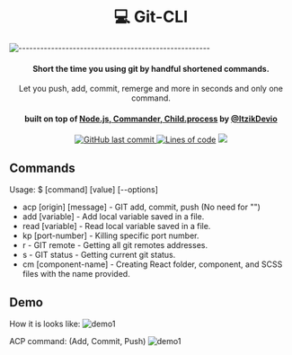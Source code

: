 <h1 align="center">
  <br>
  <!-- <a href="https://tripletview.herokuapp.com/"><img src="https://github.com/ItzikGabay/ItzikGabay/blob/main/Triplet%20(1).png?raw=true" alt="logo" width="200"></a> -->
  <br>
   💻 Git-CLI
  <br>
</h1>

![-----------------------------------------------------](https://raw.githubusercontent.com/andreasbm/readme/master/assets/lines/rainbow.png)

<h4 align="center">Short the time you using git by handful shortened commands.</h4>
<p align="center">Let you push, add, commit, remerge and more in seconds and only one command.</p>
<h4 align="center">built on top of <a href="https://tripletview.herokuapp.com/" target="_blank">Node.js, Commander, Child.process</a> by <a href="https://yelp-camp-live.herokuapp.com" target="_blank">@ItzikDevio</a></h4>

<p align="center">
  <a href="#">
<img alt="GitHub last commit" src="https://img.shields.io/github/last-commit/itzikgabay/find-your-place">
  </a>
  <a href="#"><img alt="Lines of code" src="https://img.shields.io/tokei/lines/github/itzikgabay/find-your-place"></a>
  <a href="#">
    <img src="https://img.shields.io/github/package-json/v/itzikgabay/find-your-place">
  </a>
</p>

## Commands

Usage: $ [command] [value] [--options]

- acp [origin] [message] - GIT add, commit, push (No need for "")
- add [variable] - Add local variable saved in a file.
- read [variable] - Read local variable saved in a file.
- kp [port-number] - Killing specific port number.
- r - GIT remote - Getting all git remotes addresses.
- s - GIT status - Getting current git status.
- cm [component-name] - Creating React folder, component, and SCSS files with the name provided.

## Demo
How it is looks like:
![demo1](https://github.com/ItzikGabay/ItzikGabay/blob/main/git-cli-images/sc1.png?raw=true)

ACP command: (Add, Commit, Push)
![demo1](https://github.com/ItzikGabay/ItzikGabay/blob/main/git-cli-images/sc-gif-2.gif?raw=true)